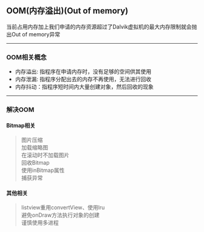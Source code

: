 ## OOM(内存溢出)(Out of memory)
当前占用内存加上我们申请的内存资源超过了Dalvik虚拟机的最大内存限制就会抛出Out of memory异常

---

### OOM相关概念
* 内存溢出: 指程序在申请内存时，没有足够的空间供其使用 <br />
* 内存泄漏: 指程序分配出去的内存不再使用，无法进行回收 <br />
* 内存抖动：指程序短时间内大量创建对象，然后回收的现象

---

### 解决OOM

#### Bitmap相关
> 图片压缩 <br />
> 加载缩略图 <br />
> 在滚动时不加载图片 <br />
> 回收Bitmap <br />
> 使用inBitmap属性 <br />
> 捕获异常

#### 其他相关
> listview重用convertView、使用lru <br />
> 避免onDraw方法执行对象的创建 <br />
> 谨慎使用多进程
